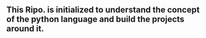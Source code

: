## This Ripo. is initialized to understand the concept of the python language and build the projects around it.
